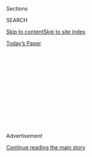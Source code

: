 <div id="app">

<div>

<div>

<div>

<div class="NYTAppHideMasthead css-1q2w90k e1suatyy0">

<div class="section css-ui9rw0 e1suatyy2">

<div class="css-eph4ug er09x8g0">

<div class="css-6n7j50">

</div>

<span class="css-1dv1kvn">Sections</span>

<div class="css-10488qs">

<span class="css-1dv1kvn">SEARCH</span>

</div>

[Skip to content](#site-content)[Skip to site
index](#site-index)

</div>

<div class="css-10698na e1huz5gh0">

</div>

</div>

<div id="masthead-bar-one" class="section hasLinks css-15hmgas e1csuq9d3">

<div class="css-uqyvli e1csuq9d0">

</div>

<div class="css-1uqjmks e1csuq9d1">

</div>

<div class="css-9e9ivx">

[](https://myaccount.nytimes3xbfgragh.onion/auth/login?response_type=cookie&client_id=vi)

</div>

<div class="css-1bvtpon e1csuq9d2">

[Today’s
Paper](https://www.nytimes3xbfgragh.onion/section/todayspaper)

</div>

</div>

</div>

</div>

<div data-aria-hidden="false">

<div id="site-content" data-role="main">

<div>

<div class="css-1aor85t" style="opacity:0.000000001;z-index:-1;visibility:hidden">

<div class="css-1hqnpie">

<div class="css-epjblv">

<span class="css-100wwgy">The Agony and the Ecstasy of Kanye
West</span>

</div>

<div class="css-k008qs">

<div class="css-o5pzib">

<span class="css-18z7m18"></span>

<div>

</div>

</div>

<span class="css-1n6z4y"></span>

<div class="css-1705lsu">

<div class="css-4xjgmj">

<div class="css-4skfbu" data-role="toolbar" data-aria-label="Social Media Share buttons, Save button, and Comments Panel with current comment count" data-testid="share-tools">

  - 
  - 
  - 
  - 
    
    <div class="css-6n7j50">
    
    </div>

  - 
  - 

</div>

</div>

</div>

</div>

</div>

</div>

<div class="css-13pd83m">

</div>

<div id="top-wrapper" class="css-1sy8kpn">

<div id="top-slug" class="css-l9onyx">

Advertisement

</div>

[Continue reading the main
story](#after-top)

<div class="ad top-wrapper" style="text-align:center;height:100%;display:block;min-height:250px">

<div id="top" class="place-ad" data-position="top" data-size-key="top">

</div>

</div>

<div id="after-top">

</div>

</div>

<div id="sponsor-wrapper" class="css-1hyfx7x">

<div id="sponsor-slug" class="css-19vbshk">

Supported by

</div>

[Continue reading the main
story](#after-sponsor)

<div id="sponsor" class="ad sponsor-wrapper" style="text-align:center;height:100%;display:block">

</div>

<div id="after-sponsor">

</div>

</div>

<div class="css-1vkm6nb ehdk2mb0">

# The Agony and the Ecstasy of Kanye West

</div>

<div class="css-xt80pu e12qa4dv0">

<div class="css-18e8msd">

<div class="css-vp77d3 epjyd6m0">

<div class="css-1baulvz">

By [<span class="css-1baulvz last-byline" itemprop="name">Jon
Caramanica</span>](http://www.nytimes3xbfgragh.onion/by/jon-caramanica)

</div>

</div>

  - April 10,
    2015

  - 
    
    <div class="css-4xjgmj">
    
    <div class="css-d8bdto" data-role="toolbar" data-aria-label="Social Media Share buttons, Save button, and Comments Panel with current comment count" data-testid="share-tools">
    
      - 
      - 
      - 
      - 
        
        <div class="css-6n7j50">
        
        </div>
    
      - 
      - 
    
    </div>
    
    </div>

</div>

</div>

<div class="section meteredContent css-1r7ky0e" name="articleBody" itemprop="articleBody">

<div class="css-1fanzo5 StoryBodyCompanionColumn">

<div class="css-53u6y8">

*For over a decade, the rap superstar has made music that pushes
boundaries, courts controversy and divides critics. Now, the man who has
compared himself to Jesus and Steve Jobs just wants to make clothes for
the masses.*

</div>

</div>

<div class="css-79elbk" data-testid="photoviewer-wrapper">

<div class="css-z3e15g" data-testid="photoviewer-wrapper-hidden">

</div>

<div class="css-1a48zt4 ehw59r15" data-testid="photoviewer-children">

![<span class="css-1l9o2ey e13ogyst0" data-aria-hidden="true">Vintage
T-shirt. **Acne Studios** jeans,
[acnestudios.com](http://www.acnestudios.com "Acne Studios"). **Kanye
West x Adidas Originals Yeezy Season 1**
boots.</span><span class="css-1nlbvxy e1z0qqy90" itemprop="copyrightHolder"><span class="css-1ly73wi e1tej78p0">Credit...</span><span>Photograph
by Juergen Teller. Styled by Joe
McKenna</span></span>](https://static01.graylady3jvrrxbe.onion/images/2015/04/12/t-magazine/12culture-well-kanye-slide-0MPJ/12culture-well-kanye-slide-0MPJ-articleLarge.jpg?quality=75&auto=webp&disable=upscale)

</div>

</div>

<div class="css-1fanzo5 StoryBodyCompanionColumn">

<div class="css-53u6y8">

On a Sunday afternoon in early February, Kanye West was in a makeshift
conference room at the downtown New York showroom of Adidas, mapping out
his vision for fashion, and everything else, too. It was three days
after the presentation of his first sportswear collection, Yeezy Season
1, at New York Fashion Week. Produced in collaboration with Adidas
Originals, Yeezy was the culmination of more than a decade of striving,
self-teaching, self-humbling and agitating for attention.

</div>

</div>

<div class="css-1fanzo5 StoryBodyCompanionColumn">

<div class="css-53u6y8">

The Yeezy
[presentation](http://tmagazine.blogs.nytimes3xbfgragh.onion/2015/02/20/fall-winter-2015-new-york-fashion-week-top-ten/)
— where Jay Z, Beyoncé, Rihanna, Alexander Wang, West’s wife, Kim
Kardashian, and their squalling daughter, North, sat in the front row
alongside Anna Wintour — was not a traditional runway show. Instead,
West had staged a phalanx of 50 models, many of them selected from an
open call. The aesthetic of the unisex clothes borrowed from
contemporary “athleisure” wear and traditional military surplus,
distorting familiar silhouettes and distilling high-minded influences
into street-ready looks. Not all the feedback was positive, but West
seemed unfazed. “We destroyed the first village, the fashion village,”
he told the group of 10 or so, graphic designers and members of his
creative team obliged to attend a Sunday lunchtime
meeting.

</div>

</div>

<div class="css-79elbk" data-testid="photoviewer-wrapper">

<div class="css-z3e15g" data-testid="photoviewer-wrapper-hidden">

</div>

<div class="css-1a48zt4 ehw59r15" data-testid="photoviewer-children">

<div class="css-1xdhyk6 erfvjey0">

<span class="css-1ly73wi e1tej78p0">Image</span>

<div class="css-zjzyr8">

<div data-testid="lazyimage-container" style="height:257.77777777777777px">

</div>

</div>

</div>

<span class="css-1l9o2ey e13ogyst0" data-aria-hidden="true">West
displays his left wrist, tattooed the previous day with his mother's
birthday; vintage coat,
[thevintageshowroom.com](http://www.thevintageshowroom.com "The Vintage Showroom").</span><span class="css-1nlbvxy e1z0qqy90" itemprop="copyrightHolder"><span class="css-1ly73wi e1tej78p0">Credit...</span><span>Photograph
by Juergen Teller. Styled by Joe McKenna</span></span>

</div>

</div>

<div class="css-1fanzo5 StoryBodyCompanionColumn">

<div class="css-53u6y8">

West, who is partial to lofty rhetoric, is most at ease when
sermonizing, delivering extemporaneous speeches that are part Vince
Lombardi, part Tony Robbins, part Martin Luther King Jr. (“They classify
my motivational speeches as rants\!” he has said.) As the group
listened, rapt, he segued from his plans to teach feng shui and color
theory in schools, to having passed on what he says was a multimillion
dollar partnership with Apple, to — in language both admiring and
profane — the surpassing perfection of Kris Jenner’s progeny. And then
he got to his point.

“It’s literally like . . . I know this is really harsh, but it’s like
Before Yeezy and After Yeezy,” West said. “This is the new Rome\!” He
was referring to his thunderous arrival in the fashion world, to his
oft-mocked bid not merely to design clothes but to build, in his words,
“the biggest apparel company in human history.” But he could just as
easily have been talking about his own life and his recent attempts at
self-transformation: his dogged efforts to remake himself, to find a
comfortable balance between the self-proclaimed genius and provocateur
with the hair-trigger temper he’s been, and the more moderate,
approachable, self-controlled designer-of-the-people he’s trying so
strenuously to become — all without losing his essential Kanye-ness.

IN THE CAR on the way home from the meeting, West took a call from
Kardashian, the high priestess of reality television and America’s
leading entrepreneur of the self, whose own towering fame has combined
with West’s to create a historic blizzard of celebrity. When the couple
appeared together on the cover of Vogue last year, the move was,
depending on your perspective, a stroke of PR genius or a naked plea for
highbrow validation.

“It went really good up at Adidas today,” West told Kardashian, and they
chitchatted for a minute like any married couple. Then he paused,
obviously listening to her. It was clear from his face that he enjoys
this role — collaborator, producer, Pygmalion: “I like the black latex,
also with the black fur, and then maybe with tights and the Alaïa high
lace-ups,” he said.

</div>

</div>

<div class="css-1fanzo5 StoryBodyCompanionColumn">

<div class="css-53u6y8">

West is one of the true music superstars of the 2000s, the rare artist
respected as both a pop musician and experimenter, renowned as much for
his creative endeavors as for his tabloid exploits. He has remade
hip-hop’s sonic palette three, maybe four times. His musical legacy is
peerless. And yet, as accomplished as he is, West has, for the past five
years, openly sought success and acceptance in the world of fashion.
It’s a pursuit that many see as a quixotic fixation, and has often
been poignant to watch: West, ever-earnest and transparent about his
sartorial ambitions, has attempted to launch himself in a new realm
where his massive, inescapable celebrity does not necessarily confer any
significant advantage.

Of course, musicians have been crossing over into fashion for decades,
capitalizing on their cool to do a T-shirt line or maybe a capsule
collection. Some have even tried to build companies: Think Jay Z with
Rocawear or Sean Combs with Sean John. But West wants something
different — a seat not just in the front row (though he does want that)
but at the creative
table.

</div>

</div>

<div class="css-79elbk" data-testid="photoviewer-wrapper">

<div class="css-z3e15g" data-testid="photoviewer-wrapper-hidden">

</div>

<div class="css-1a48zt4 ehw59r15" data-testid="photoviewer-children">

<div class="css-1xdhyk6 erfvjey0">

<span class="css-1ly73wi e1tej78p0">Image</span>

<div class="css-zjzyr8">

<div data-testid="lazyimage-container" style="height:257.77777777777777px">

</div>

</div>

</div>

<span class="css-1l9o2ey e13ogyst0" data-aria-hidden="true">Vintage coat
and T-shirt. **Acne Studios** jeans. **Kanye West x Adidas Originals
Yeezy Season 1**
boots.</span><span class="css-1nlbvxy e1z0qqy90" itemprop="copyrightHolder"><span class="css-1ly73wi e1tej78p0">Credit...</span><span>Photograph
by Juergen Teller. Styled by Joe McKenna</span></span>

</div>

</div>

<div class="css-1fanzo5 StoryBodyCompanionColumn">

<div class="css-53u6y8">

A couple of years ago, in 2013, West could be found inveighing against
the gatekeepers he perceived as impediments to his success: the
designers who wouldn’t collaborate with him, the financiers who wouldn’t
back him. He did this in interviews as well as on stage, from the
60-foot tall mountain that was the centerpiece of his Yeezus tour. “I
would scream — ‘Look at this mountain I just made\! You don’t think I
can make a T-shirt?’ ” he told me. “ ’Look at everyone in the audience —
we’re selling $300,000 worth of T-shirts every night\!’ ”

To West, his struggle was at root one against skepticism and prejudice.
Because while it might be argued that his celebrity allowed for a
line-skipping of sorts, he feels it was more frequently an obstacle (a
sentiment that is perhaps not surprising from the man who has likened
celebrities’ fight for privacy to the civil rights movement). “Fame is
often looked down upon in the design world, so it’s actually been
something I had to overcome,” he wrote on Twitter when Fern Mallis, the
creator of New York Fashion Week, told The New York Post that she was
“kind of over Kanye”: “I mean, I’m not a fan of his music, and the
attitude and the agenda are not my style.”

In West’s telling, he’s had to howl because fashion people weren’t
listening, and he needed their ear. “I one hundred percent had to
scream,” he said. “I tried it every other way.”

In fact, he had: He’d previously made inroads via collaborations with
Louis Vuitton and Nike (limited-edition sneakers), as well as with
A.P.C. (two small collections that included jeans, T-shirts and
sweatshirts). He also, in
[2011](http://runway.blogs.nytimes3xbfgragh.onion/2011/10/01/kanye-west-show-shrouded-in-silence-creates-a-scene/)
and 2012, presented two women’s ready-to-wear collections that were
pilloried for their amateurism. But those were arguably ideas born of
the old Kanye, the one for whom luxury and exclusivity were the ultimate
goals. New Kanye wants everyone to have a taste of luxury, but without
the hefty price tag. He aspires to bring forward-thinking clothes to the
masses. Clearly fast fashion has been done — and successfully, if not
always ethically — by retailers like Zara and H\&M. But West wants to
design what might be called fast high fashion: clothes that are truly
avant-garde in their design, made from the finest materials, and that
would arrive with lightning-quick speed in stores where they could be
bought by the public at affordable prices. The Adidas deal is one step —
his contract guarantees him a retail location, he said, and stores have
begun placing orders — toward a future he’s still working out.

</div>

</div>

<div class="css-1fanzo5 StoryBodyCompanionColumn">

<div class="css-53u6y8">

West’s overall ambition is to be to fashion what he is to music: a
mainstream innovator, a translator of tomorrow’s ideas for today.
“Before the Internet, music was really expensive. People would use a
rack of CDs to show class, to show they had made it,” West said at one
point. “Right now, people use clothes to telegraph that. I want to
destroy that. The very thing that supposedly made me special — the
jacket that no one could get, the direct communications with the
designers — I want to give that to the world.” Needless to say, there
are plenty of differences between the path to success in either field.
These days, a good song can travel a near-frictionless journey from
creation to consumption. It’s harder to get from the fringes to the
center in fashion; a designer needs money, infrastructure and channels
of distribution for his or her work to get seen. Plus, it’s a world
where exclusivity has cachet. When West says he wants everyone to have
access to high-end style, there are plenty who find the idea the very
antithesis of luxury.

Because the Yeezy collection is sportswear, there were no suits, no
tailored trousers or collared shirts. The looks shown at NYFW were a
streamlined, democratized version of what West (who has said, of his
personal style, “I want to dress like a child as much as possible”)
usually wears. Lately, that’s often been a velour sweatshirt by Haider
Ackermann (retail price: $768), topped with a modified MA-1 bomber
jacket by Takahiro Miyashita ($1,778). This is not, West clarifies, the
level of affordability he’s striving for in the clothes he’s making. He
claims that he’s not wearing luxury for luxury’s sake but rather as a
form of research. “There’s a transition,” he says. “I need to partake in
what’s of value and of quality and soul in order to understand it, in
order to give it
back.”

</div>

</div>

<div class="css-79elbk" data-testid="photoviewer-wrapper">

<div class="css-z3e15g" data-testid="photoviewer-wrapper-hidden">

</div>

<div class="css-1a48zt4 ehw59r15" data-testid="photoviewer-children">

<div class="css-1xdhyk6 erfvjey0">

<span class="css-1ly73wi e1tej78p0">Image</span>

<div class="css-zjzyr8">

<div data-testid="lazyimage-container" style="height:257.77777777777777px">

</div>

</div>

</div>

<span class="css-1nlbvxy e1z0qqy90" itemprop="copyrightHolder"><span class="css-1ly73wi e1tej78p0">Credit...</span><span>Photograph
by Juergen Teller. Styled by Joe McKenna</span></span>

</div>

</div>

<div class="css-1fanzo5 StoryBodyCompanionColumn">

<div class="css-53u6y8">

A COUPLE OF DAYS later, it was the middle of Fashion Week, and West was
in the lobby of the Mercer Hotel, killing time before the designer
Jeremy Scott’s runway show, one of several front rows he’d enhance. It
was a far cry from 2009, when he and a few flamboyantly dressed friends
barnstormed their way through the Paris men’s collections. “That was the
beginning of the sit-in,” he recalled, likening his quest for
fashion-world access to an act of social justice.

“I dreamed, since I was a little kid, of having my own store where I
could curate every shoe, sweatshirt and color,” he said. “I have
sketches of it. I cried over the idea of having my own store.”

Kanye West was born in 1977, and raised primarily in Chicago. His father
was a onetime Black Panther turned photojournalist; his mother was a
college professor. He grew up with creative pursuits and social politics
always on the agenda.

He draws a direct line between the sense of justice he was raised with
and his quest to do away with elitism in fashion. “I’m not a celebrity,
I’m an activist,” he says. “The fact that when I see truth it’s really
hard for me to sit back and just allow it to happen in front of me on my
clock makes me, a lot of times, a bad celebrity.”

</div>

</div>

<div class="css-1fanzo5 StoryBodyCompanionColumn">

<div class="css-53u6y8">

Or maybe the best celebrity. West has always operated without a filter,
and has long been one of pop culture’s great disrupters. He announced,
“George Bush doesn’t care about black people” into the camera on a
live Hurricane Katrina telethon and rushed the stage to interrupt Taylor
Swift’s acceptance speech for Best Female Video at the 2009 MTV Video
Music Awards, saying, “I’ma let you finish but Beyoncé had one of the
best videos of all time\!” In 2012, when the designer Hedi Slimane
reportedly said West could only attend his first runway show for Saint
Laurent and no others at Paris Fashion Week — a fairly standard request
— West took offense and said so, openly and repeatedly; the two still
don’t speak. “I’m not angry anymore,” West said, “but I had to get my
anger out.” A few moments later, he pulls up a potential cover image for
a forthcoming single: It’s a photo of the Saint Laurent store in Chicago
after it was robbed last year, its front window shattered, the logo
fractured.

Generally, though, the current-day West seems tempered — at least
somewhat. Maybe this is owing to his newfound domesticity. He takes his
role as a husband and father seriously. “I feel like now I have an
amazing wife, a supersmart child and the opportunity to create in two
major fields,” he said. “Before I had those outlets, my ego was all I
had.” But he also speaks “all the time” to a doctor who specializes in
anger management therapy, a fortuitous byproduct of an altercation with
a paparazzo at Los Angeles International Airport. (He had two such
incidents; the second time he was court-ordered to anger management.)

He claims he’s trying harder to let things go. When Beck beat out
Beyoncé for Best Album at the Grammys in February, West walked on stage
in a near-farcical echo of what he’d done to Taylor Swift, but then
thought better of it and returned to his seat. (He later [apologized to
Beck](http://www.nytimes3xbfgragh.onion/aponline/2015/02/26/us/ap-us-people-kanye-west.html)
on Twitter.) And adversaries are being greeted with warmth, which may
actually be shrewdness. On Twitter, he invited Fern Mallis to meet: “If
you wanna have a drink with me, book a table at the spotted pig when I’m
back in NY.” More recently, after publicly chiding Bernard Arnault, LVMH
Chairman and C.E.O., for refusing to take a meeting with him, West
arranged a series of impromptu concerts through Arnault’s 22-year-old
son, Alexandre, and performed them at Fondation Louis Vuitton in Paris.
The elder Arnault attended the first concert, later congratulating West
backstage. (He got his meeting.)

West’s newly mellowed self is also beginning to come through in his
music. Following the raw scrape of industrial noise-rap that was the
“Yeezus” album, there was “[Only
One](https://www.youtube.com/watch?v=WibQR0tQ0P8),” a tender number sung
from the perspective of his late mother, Donda (who died unexpectedly in
2007) and recorded with Paul McCartney. Then came
“[FourFiveSeconds](https://www.youtube.com/watch?v=kt0g4dWxEBo),” a
stripped-down folk song with Rihanna and McCartney.

“I have this table in my new house,” West said, offering a parable.
“They put this table in without asking. It was some weird nouveau
riche marble table, and I hated it. But it was literally so heavy that
it took a crane to move it. We would try to set up different things
around it, but it never really worked.

“I realized that table was my ego. No matter what you put around it,
under it, no matter who photographed it, the douchebaggery would always
come through.”

</div>

</div>

<div class="css-79elbk" data-testid="photoviewer-wrapper">

<div class="css-z3e15g" data-testid="photoviewer-wrapper-hidden">

</div>

<div class="css-1a48zt4 ehw59r15" data-testid="photoviewer-children">

<div class="css-1xdhyk6 erfvjey0">

<span class="css-1ly73wi e1tej78p0">Image</span>

<div class="css-zjzyr8">

<div data-testid="lazyimage-container" style="height:580px">

</div>

</div>

</div>

<span class="css-1l9o2ey e13ogyst0" data-aria-hidden="true">**Off-White
c/o Virgil Abloh** jacket,
[off---white.com](http://www.off---white.com "Off-White"). **Fear of God
L.A.** sweater,
[fearofgodla.com](http://www.fearofgodla.com "Fear of God L.A.").
**Kanye West x Adidas Originals Yeezy Season 1** hooded sweatshirt.
Vintage
T-shirt.</span><span class="css-1nlbvxy e1z0qqy90" itemprop="copyrightHolder"><span class="css-1ly73wi e1tej78p0">Credit...</span><span>Photograph
by Juergen Teller. Styled by Joe McKenna</span></span>

</div>

</div>

<div class="css-1fanzo5 StoryBodyCompanionColumn">

<div class="css-53u6y8">

WEST RESISTS CALLING himself a designer — out of humility, maybe, or to
pre-empt criticism. But he has certainly invested time (and plenty of
his own money) to teach himself the business. In 2009, he and longtime
collaborator Virgil Abloh interned at Fendi to learn how a fashion house
operates. And like many established designers, West took counsel from
the late Louise Wilson, the Central Saint Martins professor who mentored
Alexander McQueen and Mary Katrantzou, and who died last year. His
poorly received ready-to-wear women’s collections were paid for
completely out of pocket, which he says put him in debt. “I gained
because I had the privilege to be educated,” he now says. “I had enough
of a value to be able to go into debt, and that was a blessing. Some
people don’t even have the opportunity to be able to go into debt.”

He also seems to be constantly looking for ways to improve. Just after
the Jeremy Scott show, he slipped into [Sweet
William](http://www.sweetwilliamltd.com/), a children’s store in NoLIta,
to buy some stuffed animals for North. After selecting a pig, an owl and
a South African bat-eared fox, he turned his attention to the clothes.
He picked a tiny purple sweater that looked like Missoni for the
children of hippies. The store didn’t have a size small enough for
North, but the sales clerk assured him it would shrink in the wash. He
then took a preschool-size denim jumpsuit off the rack and added it to
his haul. “Who’s this for?” the clerk asked. “It’s for reference,” he
said.

The day before the Yeezy presentation, in an overcrowded studio space in
NoHo, West looked like any other designer in the final throes of pulling
a show together: conferring with artist and collaborator Vanessa
Beecroft on how the models should stand, making a plethora of
last-minute tweaks, calling out for a Hennessy and Coke. At one end of
the space, a combination of models, downtown cool kids and Kardashians
were being photographed in various outfits. At the other, makeup artists
were trying out explosions of color around models’ eyes, and
pattern-makers and seamstresses appeared to be building garments from
scratch.

West moved swiftly and decisively. He was presented with fully outfitted
models and he adjusted their looks, swapping out jackets or sweatshirts
or socks. From time to time he sneaked behind a rack of clothes and
tried on an ensemble himself, seeing how the clothes hung on his body.
“Too shiny,” he said, when presented with a pair of Tyvek pants. “I
want them to look matte.”

Some critics called the collection derivative, citing Raf Simons and
Helmut Lang as far-too-obvious references. But West didn’t feel any
anxiety of influence himself: “I would like to be influenced as much as
possible,” he said. “I don’t care if you can see the influence in
something, as long as I made it better.” And of course, though Helmut
sent bulletproof vests down the runway in the late ’90s, Tupac Shakur
and other rappers were wearing bulletproof vests as fashion years before
that. Influence can have many tributaries, if you’re willing to see
them.

Scorn is the lingua franca of the fashion world, and it’s not surprising
that West has come in for so much of it. But scorn for West the designer
overlooks what has made West the tastemaker so exceptional in the world
of pop music. The shift in the hip-hop silhouette from baggy to slim,
the mainstreaming of Balenciaga and Givenchy for men, the rise of
athletic wear as high fashion: West’s style legacy would have been
secure even if he’d never shown a collection of his own.

During New York Fashion Week, West met one of his idols, Ralph Lauren,
at the latter designer’s show. Like West, Lauren began as an outsider —
a Jewish kid from the Bronx who remade himself as the originator of
America’s preppy fantasy. Early in West’s music career, before he
discovered high fashion, Polo was his uniform.

</div>

</div>

<div class="css-1fanzo5 StoryBodyCompanionColumn">

<div class="css-53u6y8">

In a widely circulated photo of the two men meeting, Lauren has placed
his hand gently on West’s cheek. “Do you know what he said when he did
that? ‘This is my son,’ ” West said. “And I was thinking, ‘I knew it\! I
knew Ralph was my daddy\!’ ”

</div>

</div>

![<span class="css-1l9o2ey e13ogyst0">The photographer Juergen Teller
takes us behind the scenes in London, where he photographed the
boundary-pushing artist for the cover of T’s culture
issue.</span>](https://static01.graylady3jvrrxbe.onion/images/2015/04/09/multimedia/tmag-kanyewest/tmag-kanyewest-videoSixteenByNine1050-v2.jpg)

</div>

<div>

</div>

<div>

</div>

<div>

</div>

<div>

<div id="bottom-wrapper" class="css-1ede5it">

<div id="bottom-slug" class="css-l9onyx">

Advertisement

</div>

[Continue reading the main
story](#after-bottom)

<div id="bottom" class="ad bottom-wrapper" style="text-align:center;height:100%;display:block;min-height:90px">

</div>

<div id="after-bottom">

</div>

</div>

</div>

</div>

</div>

## Site Index

<div>

</div>

## Site Information Navigation

  - [© <span>2020</span> <span>The New York Times
    Company</span>](https://help.nytimes3xbfgragh.onion/hc/en-us/articles/115014792127-Copyright-notice)

<!-- end list -->

  - [NYTCo](https://www.nytco.com/)
  - [Contact
    Us](https://help.nytimes3xbfgragh.onion/hc/en-us/articles/115015385887-Contact-Us)
  - [Work with us](https://www.nytco.com/careers/)
  - [Advertise](https://nytmediakit.com/)
  - [T Brand Studio](http://www.tbrandstudio.com/)
  - [Your Ad
    Choices](https://www.nytimes3xbfgragh.onion/privacy/cookie-policy#how-do-i-manage-trackers)
  - [Privacy](https://www.nytimes3xbfgragh.onion/privacy)
  - [Terms of
    Service](https://help.nytimes3xbfgragh.onion/hc/en-us/articles/115014893428-Terms-of-service)
  - [Terms of
    Sale](https://help.nytimes3xbfgragh.onion/hc/en-us/articles/115014893968-Terms-of-sale)
  - [Site
    Map](https://spiderbites.nytimes3xbfgragh.onion)
  - [Help](https://help.nytimes3xbfgragh.onion/hc/en-us)
  - [Subscriptions](https://www.nytimes3xbfgragh.onion/subscription?campaignId=37WXW)

</div>

</div>

</div>

</div>
